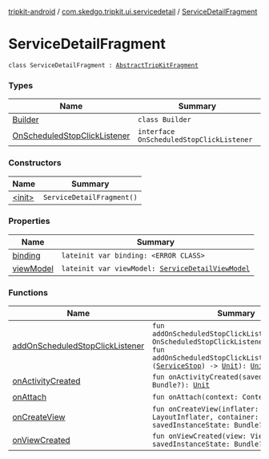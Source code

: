 [tripkit-android](../../index.md) / [com.skedgo.tripkit.ui.servicedetail](../index.md) / [ServiceDetailFragment](./index.md)

# ServiceDetailFragment

`class ServiceDetailFragment : `[`AbstractTripKitFragment`](../../com.skedgo.tripkit.ui.core/-abstract-trip-kit-fragment/index.md)

### Types

| Name | Summary |
|---|---|
| [Builder](-builder/index.md) | `class Builder` |
| [OnScheduledStopClickListener](-on-scheduled-stop-click-listener/index.md) | `interface OnScheduledStopClickListener` |

### Constructors

| Name | Summary |
|---|---|
| [&lt;init&gt;](-init-.md) | `ServiceDetailFragment()` |

### Properties

| Name | Summary |
|---|---|
| [binding](binding.md) | `lateinit var binding: <ERROR CLASS>` |
| [viewModel](view-model.md) | `lateinit var viewModel: `[`ServiceDetailViewModel`](../-service-detail-view-model/index.md) |

### Functions

| Name | Summary |
|---|---|
| [addOnScheduledStopClickListener](add-on-scheduled-stop-click-listener.md) | `fun addOnScheduledStopClickListener(callback: OnScheduledStopClickListener): `[`Unit`](https://kotlinlang.org/api/latest/jvm/stdlib/kotlin/-unit/index.html)<br>`fun addOnScheduledStopClickListener(listener: (`[`ServiceStop`](../../com.skedgo.android.common.model/-service-stop/index.md)`) -> `[`Unit`](https://kotlinlang.org/api/latest/jvm/stdlib/kotlin/-unit/index.html)`): `[`Unit`](https://kotlinlang.org/api/latest/jvm/stdlib/kotlin/-unit/index.html) |
| [onActivityCreated](on-activity-created.md) | `fun onActivityCreated(savedInstanceState: Bundle?): `[`Unit`](https://kotlinlang.org/api/latest/jvm/stdlib/kotlin/-unit/index.html) |
| [onAttach](on-attach.md) | `fun onAttach(context: Context): `[`Unit`](https://kotlinlang.org/api/latest/jvm/stdlib/kotlin/-unit/index.html) |
| [onCreateView](on-create-view.md) | `fun onCreateView(inflater: LayoutInflater, container: ViewGroup?, savedInstanceState: Bundle?): View?` |
| [onViewCreated](on-view-created.md) | `fun onViewCreated(view: View, savedInstanceState: Bundle?): `[`Unit`](https://kotlinlang.org/api/latest/jvm/stdlib/kotlin/-unit/index.html) |
